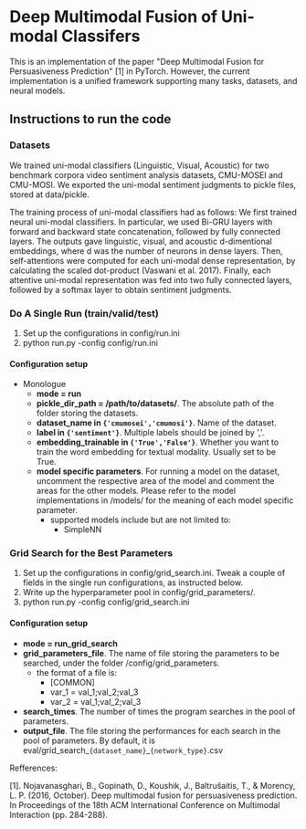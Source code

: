 # Deep Multimodal Fusion of Uni-modal Classifers

This is an implementation of the paper "Deep Multimodal Fusion for Persuasiveness Prediction" [1] in PyTorch.
However, the current implementation is a unified framework supporting many tasks, datasets, and neural models.



## Instructions to run the code

### Datasets
We trained uni-modal classifiers (Linguistic, Visual, Acoustic) for two benchmark corpora video sentiment analysis datasets, CMU-MOSEI and CMU-MOSI. We exported the uni-modal sentiment judgments to pickle files, stored at data/pickle. 

The training process of uni-modal classifiers had as follows: We first trained neural uni-modal classifiers. In particular, we used Bi-GRU layers with forward and backward state concatenation, followed by fully connected layers. The outputs gave linguistic, visual, and acoustic  d-dimentional embeddings, where d was the number of neurons in dense layers. Then, self-attentions were computed for each uni-modal dense representation, by calculating the scaled dot-product (Vaswani et al. 2017). Finally, each attentive uni-modal representation was fed into two fully connected layers, followed by a softmax layer to obtain sentiment judgments.

### Do A Single Run (train/valid/test) 

1. Set up the configurations in config/run.ini
2. python run.py -config config/run.ini

#### Configuration setup
+ Monologue
  + **mode = run**
  + **pickle_dir_path = /path/to/datasets/**. The absolute path of the folder storing the datasets.
  + **dataset_name in `{'cmumosei','cmumosi'}`**. Name of the dataset.
  + **label in `{'sentiment'}`**. Multiple labels should be joined by ','. 
  + **embedding_trainable in `{'True','False'}`**. Whether you want to train the word embedding for textual modality. Usually set to be True.
  + **model specific parameters**. For running a model on the dataset, uncomment the respective area of the model and comment the areas for the other models. Please refer to the model implementations in /models/ for the meaning of each model specific parameter.
    + supported models include but are not limited to:
      + SimpleNN
     
### Grid Search for the Best Parameters
1. Set up the configurations in config/grid_search.ini. Tweak a couple of fields in the single run configurations, as instructed below.
2. Write up the hyperparameter pool in config/grid_parameters/.
3. python run.py -config config/grid_search.ini

#### Configuration setup
+ **mode = run_grid_search**
+ **grid_parameters_file**. The name of file storing the parameters to be searched, under the folder /config/grid_parameters. 
  + the format of a file is:
    + [COMMON]
    + var_1 = val_1;val_2;val_3
    + var_2 = val_1;val_2;val_3
+ **search_times**. The number of times the program searches in the pool of parameters.
+ **output_file**.  The file storing the performances for each search in the pool of parameters. By default, it is eval/grid_search_`{dataset_name}`_`{network_type}`.csv




Refferences:


[1]. Nojavanasghari, B., Gopinath, D., Koushik, J., Baltrušaitis, T., & Morency, L. P. (2016, October). Deep multimodal fusion for persuasiveness prediction. In Proceedings of the 18th ACM International Conference on Multimodal Interaction (pp. 284-288).
